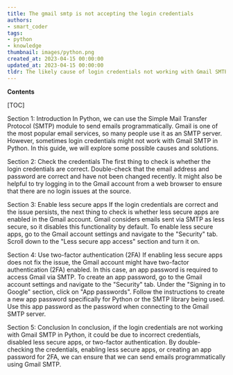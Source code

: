```yaml
---
title: The gmail smtp is not accepting the login credentials
authors:
- smart_coder
tags:
- python
- knowledge
thumbnail: images/python.png
created_at: 2023-04-15 00:00:00
updated_at: 2023-04-15 00:00:00
tldr: The likely cause of login credentials not working with Gmail SMTP in Python is incorrect login information, security settings, or two-factor authentication.
---
```


**Contents**

[TOC]

Section 1: Introduction
In Python, we can use the Simple Mail Transfer Protocol (SMTP) module to send emails programmatically. Gmail is one of the most popular email services, so many people use it as an SMTP server. However, sometimes login credentials might not work with Gmail SMTP in Python. In this guide, we will explore some possible causes and solutions.

Section 2: Check the credentials
The first thing to check is whether the login credentials are correct. Double-check that the email address and password are correct and have not been changed recently. It might also be helpful to try logging in to the Gmail account from a web browser to ensure that there are no login issues at the source.

Section 3: Enable less secure apps
If the login credentials are correct and the issue persists, the next thing to check is whether less secure apps are enabled in the Gmail account. Gmail considers emails sent via SMTP as less secure, so it disables this functionality by default. To enable less secure apps, go to the Gmail account settings and navigate to the "Security" tab. Scroll down to the "Less secure app access" section and turn it on.

Section 4: Use two-factor authentication (2FA)
If enabling less secure apps does not fix the issue, the Gmail account might have two-factor authentication (2FA) enabled. In this case, an app password is required to access Gmail via SMTP. To create an app password, go to the Gmail account settings and navigate to the "Security" tab. Under the "Signing in to Google" section, click on "App passwords". Follow the instructions to create a new app password specifically for Python or the SMTP library being used. Use this app password as the password when connecting to the Gmail SMTP server.

Section 5: Conclusion
In conclusion, if the login credentials are not working with Gmail SMTP in Python, it could be due to incorrect credentials, disabled less secure apps, or two-factor authentication. By double-checking the credentials, enabling less secure apps, or creating an app password for 2FA, we can ensure that we can send emails programmatically using Gmail SMTP.
